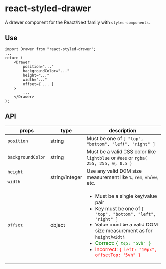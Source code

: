# react-styled-drawer

A drawer component for the React/Next family with `styled-components`.

## Use

```
import Drawer from "react-styled-drawer";
...
return (
    <Drawer
        position="..."
        backgroundColor="..."
        height="..."
        width="..."
        offset={ ... }
    >
        ...
    </Drawer>
);
```

## API

<table>
  <thead>
    <tr>
      <th>props</th>
      <th>type</th>
      <th>description</th>
    </tr>
  </thead>
  <tbody>
    <tr>
      <td><code>position</code></td>
      <td>string</td>
      <td>Must be one of <code>[ "top", "bottom", "left", "right" ]</code></td>
    </tr>
    <tr>
      <td><code>backgroundColor</code></td>
      <td>string</td>
      <td>Must be a valid CSS color like <code>lightblue</code> or <code>#eee</code> or <code>rgba( 255, 255, 0, 0.5 )</code></td>
    </tr>
    <tr>
      <td><code>height</code></td>
      <td rowspan="2">string/integer</td>
      <td rowspan="2">Use any valid DOM size measurement like <code>%</code>, <code>rem</code>, <code>vh</code>/<code>vw</code>, etc.</td>
    </tr>
    <tr>
      <td><code>width</code></td>
    </tr>
    <tr>
      <td><code>offset</code></td>
      <td>object</td>
      <td>
        <ul>
            <li>Must be a single key/value pair</li>
            <li>Key must be one of <code>[ "top", "bottom", "left", "right" ]</code></li>
            <li>Value must be a valid DOM size measurement as for <code>height</code>/<code>width</code></li>
            <li><span style="color:green;">Correct: <code>{ top: "5vh" }</code></span<</li>
            <li><span style="color:red;">Incorrect: <code>{ left: "10px", offsetTop: "5vh" }</code></span></li>
        </ul>
      </td>
    </tr>
  </tbody>
</table>
